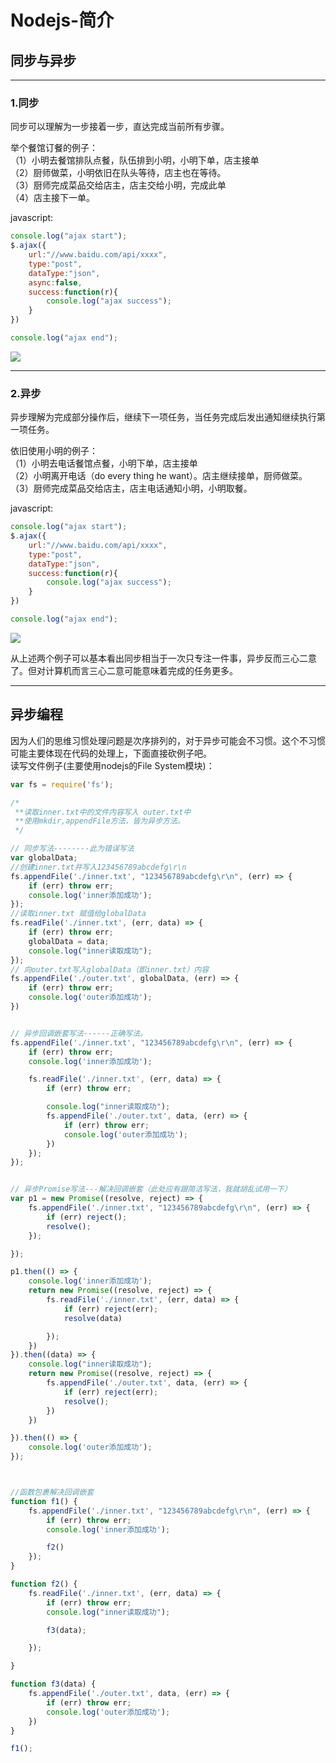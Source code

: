# Nodejs-简介


## 同步与异步

--------------------------------------------
### 1.同步
同步可以理解为一步接着一步，直达完成当前所有步骤。<br>

举个餐馆订餐的例子：<br>
（1）小明去餐馆排队点餐，队伍排到小明，小明下单，店主接单<br>
（2）厨师做菜，小明依旧在队头等待，店主也在等待。<br>
（3）厨师完成菜品交给店主，店主交给小明，完成此单<br>
（4）店主接下一单。<br>


javascript:
```javascript
console.log("ajax start");
$.ajax({
    url:"//www.baidu.com/api/xxxx",
    type:"post",
    dataType:"json",
    async:false,
    success:function(r){
        console.log("ajax success");
    }
})

console.log("ajax end");
```
![](./ajax-synchronous.jpg)
******************************
### 2.异步
异步理解为完成部分操作后，继续下一项任务，当任务完成后发出通知继续执行第一项任务。<br>

依旧使用小明的例子：<br>
（1）小明去电话餐馆点餐，小明下单，店主接单<br>
（2）小明离开电话（do every thing he want）。店主继续接单，厨师做菜。<br>
（3）厨师完成菜品交给店主，店主电话通知小明，小明取餐。<br>

javascript:
```javascript
console.log("ajax start");
$.ajax({
    url:"//www.baidu.com/api/xxxx",
    type:"post",
    dataType:"json",
    success:function(r){
        console.log("ajax success");
    }
})

console.log("ajax end");
```
![](./ajax-asynchronus.jpg)

从上述两个例子可以基本看出同步相当于一次只专注一件事，异步反而三心二意了。但对计算机而言三心二意可能意味着完成的任务更多。<br>

--------------------------------------

## 异步编程
因为人们的思维习惯处理问题是次序排列的，对于异步可能会不习惯。这个不习惯可能主要体现在代码的处理上，下面直接砍例子吧。<br>
读写文件例子(主要使用nodejs的File System模块)：<br>

```javascript
var fs = require('fs');

/*
 **读取inner.txt中的文件内容写入 outer.txt中
 **使用mkdir,appendFile方法，皆为异步方法。
 */

// 同步写法--------此为错误写法
var globalData;
//创建inner.txt并写入123456789abcdefg\r\n
fs.appendFile('./inner.txt', "123456789abcdefg\r\n", (err) => {
    if (err) throw err;
    console.log('inner添加成功');
});
//读取inner.txt 赋值给globalData
fs.readFile('./inner.txt', (err, data) => {
    if (err) throw err;
    globalData = data;
    console.log("inner读取成功");
});
// 向outer.txt写入globalData（即inner.txt）内容
fs.appendFile('./outer.txt', globalData, (err) => {
    if (err) throw err;
    console.log('outer添加成功');
})


// 异步回调嵌套写法------正确写法。
fs.appendFile('./inner.txt', "123456789abcdefg\r\n", (err) => {
    if (err) throw err;
    console.log('inner添加成功');

    fs.readFile('./inner.txt', (err, data) => {
        if (err) throw err;

        console.log("inner读取成功");
        fs.appendFile('./outer.txt', data, (err) => {
            if (err) throw err;
            console.log('outer添加成功');
        })
    });
});


// 异步Promise写法---解决回调嵌套（此处应有跟简洁写法，我就胡乱试用一下）
var p1 = new Promise((resolve, reject) => {
    fs.appendFile('./inner.txt', "123456789abcdefg\r\n", (err) => {
        if (err) reject();
        resolve();
    });

});

p1.then(() => {
    console.log('inner添加成功');
    return new Promise((resolve, reject) => {
        fs.readFile('./inner.txt', (err, data) => {
            if (err) reject(err);
            resolve(data)

        });
    })
}).then((data) => {
    console.log("inner读取成功");
    return new Promise((resolve, reject) => {
        fs.appendFile('./outer.txt', data, (err) => {
            if (err) reject(err);
            resolve();
        })
    })

}).then(() => {
    console.log('outer添加成功');
});



//函数包裹解决回调嵌套
function f1() {
    fs.appendFile('./inner.txt', "123456789abcdefg\r\n", (err) => {
        if (err) throw err;
        console.log('inner添加成功');

        f2()
    });
}

function f2() {
    fs.readFile('./inner.txt', (err, data) => {
        if (err) throw err;
        console.log("inner读取成功");

        f3(data);

    });

}

function f3(data) {
    fs.appendFile('./outer.txt', data, (err) => {
        if (err) throw err;
        console.log('outer添加成功');
    })
}

f1();


```












